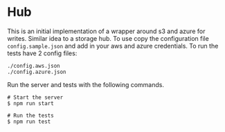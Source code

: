 # Hub

This is an initial implementation of a wrapper around s3 and azure for writes. Similar idea to a storage hub. To use copy the configuration file `config.sample.json` and add in your aws and azure credentials. To run the tests have 2 config files:

```
./config.aws.json
./config.azure.json
```


Run the server and tests with the following commands.

```shell
# Start the server
$ npm run start

# Run the tests
$ npm run test
```
